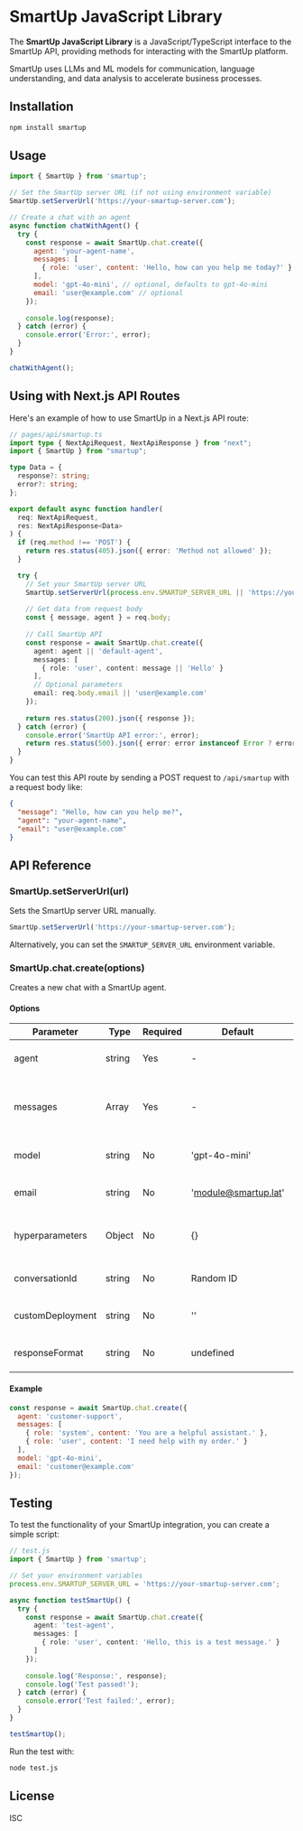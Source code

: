 # SmartUp JavaScript Library

The **SmartUp JavaScript Library** is a JavaScript/TypeScript interface to the SmartUp API, providing methods for interacting with the SmartUp platform.

SmartUp uses LLMs and ML models for communication, language understanding, and data analysis to accelerate business processes.

## Installation

```bash
npm install smartup
```

## Usage

```javascript
import { SmartUp } from 'smartup';

// Set the SmartUp server URL (if not using environment variable)
SmartUp.setServerUrl('https://your-smartup-server.com');

// Create a chat with an agent
async function chatWithAgent() {
  try {
    const response = await SmartUp.chat.create({
      agent: 'your-agent-name',
      messages: [
        { role: 'user', content: 'Hello, how can you help me today?' }
      ],
      model: 'gpt-4o-mini', // optional, defaults to gpt-4o-mini
      email: 'user@example.com' // optional
    });
    
    console.log(response);
  } catch (error) {
    console.error('Error:', error);
  }
}

chatWithAgent();
```

## Using with Next.js API Routes

Here's an example of how to use SmartUp in a Next.js API route:

```typescript
// pages/api/smartup.ts
import type { NextApiRequest, NextApiResponse } from "next";
import { SmartUp } from "smartup";

type Data = {
  response?: string;
  error?: string;
};

export default async function handler(
  req: NextApiRequest,
  res: NextApiResponse<Data>
) {
  if (req.method !== 'POST') {
    return res.status(405).json({ error: 'Method not allowed' });
  }

  try {
    // Set your SmartUp server URL
    SmartUp.setServerUrl(process.env.SMARTUP_SERVER_URL || 'https://your-smartup-server.com');
    
    // Get data from request body
    const { message, agent } = req.body;
    
    // Call SmartUp API
    const response = await SmartUp.chat.create({
      agent: agent || 'default-agent',
      messages: [
        { role: 'user', content: message || 'Hello' }
      ],
      // Optional parameters
      email: req.body.email || 'user@example.com'
    });
    
    return res.status(200).json({ response });
  } catch (error) {
    console.error('SmartUp API error:', error);
    return res.status(500).json({ error: error instanceof Error ? error.message : 'Unknown error' });
  }
}
```

You can test this API route by sending a POST request to `/api/smartup` with a request body like:

```json
{
  "message": "Hello, how can you help me?",
  "agent": "your-agent-name",
  "email": "user@example.com"
}
```

## API Reference

### SmartUp.setServerUrl(url)

Sets the SmartUp server URL manually.

```javascript
SmartUp.setServerUrl('https://your-smartup-server.com');
```

Alternatively, you can set the `SMARTUP_SERVER_URL` environment variable.

### SmartUp.chat.create(options)

Creates a new chat with a SmartUp agent.

#### Options

| Parameter | Type | Required | Default | Description |
|-----------|------|----------|---------|-------------|
| agent | string | Yes | - | The name of the agent to chat with |
| messages | Array | Yes | - | Array of message objects with role and content |
| model | string | No | 'gpt-4o-mini' | The model to use for the chat |
| email | string | No | 'module@smartup.lat' | User email for identification |
| hyperparameters | Object | No | {} | Additional parameters for the model |
| conversationId | string | No | Random ID | ID to track the conversation |
| customDeployment | string | No | '' | Custom deployment identifier |
| responseFormat | string | No | undefined | Format for the response |

#### Example

```javascript
const response = await SmartUp.chat.create({
  agent: 'customer-support',
  messages: [
    { role: 'system', content: 'You are a helpful assistant.' },
    { role: 'user', content: 'I need help with my order.' }
  ],
  model: 'gpt-4o-mini',
  email: 'customer@example.com'
});
```

## Testing

To test the functionality of your SmartUp integration, you can create a simple script:

```typescript
// test.js
import { SmartUp } from 'smartup';

// Set your environment variables
process.env.SMARTUP_SERVER_URL = 'https://your-smartup-server.com';

async function testSmartUp() {
  try {
    const response = await SmartUp.chat.create({
      agent: 'test-agent',
      messages: [
        { role: 'user', content: 'Hello, this is a test message.' }
      ]
    });
    
    console.log('Response:', response);
    console.log('Test passed!');
  } catch (error) {
    console.error('Test failed:', error);
  }
}

testSmartUp();
```

Run the test with:
```bash
node test.js
```

## License

ISC
